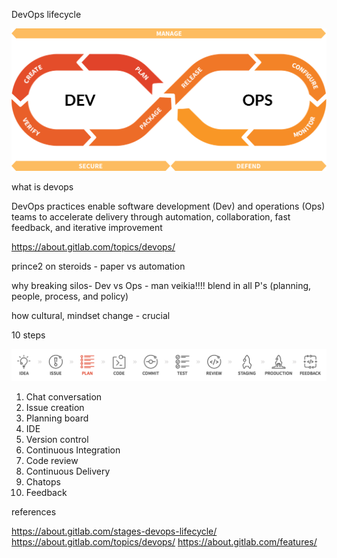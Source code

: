 DevOps lifecycle

![](pictures/devops-loop-and-spans-small.png)

what is devops

DevOps practices enable software development (Dev) and operations (Ops) teams to accelerate delivery through automation, collaboration, fast feedback, and iterative improvement

https://about.gitlab.com/topics/devops/

prince2 on steroids - paper vs automation

why
breaking silos- Dev vs Ops - man veikia!!!!
blend in all P's (planning, people, process, and policy)

how
cultural, mindset change - crucial

10 steps

![](pictures/10-step-dev-lifecycle-plan.png)

1. Chat conversation
2. Issue creation
3. Planning board
4. IDE
5. Version control
6. Continuous Integration
7. Code review
8. Continuous Delivery
9. Chatops
10. Feedback

references

https://about.gitlab.com/stages-devops-lifecycle/
https://about.gitlab.com/topics/devops/
https://about.gitlab.com/features/
